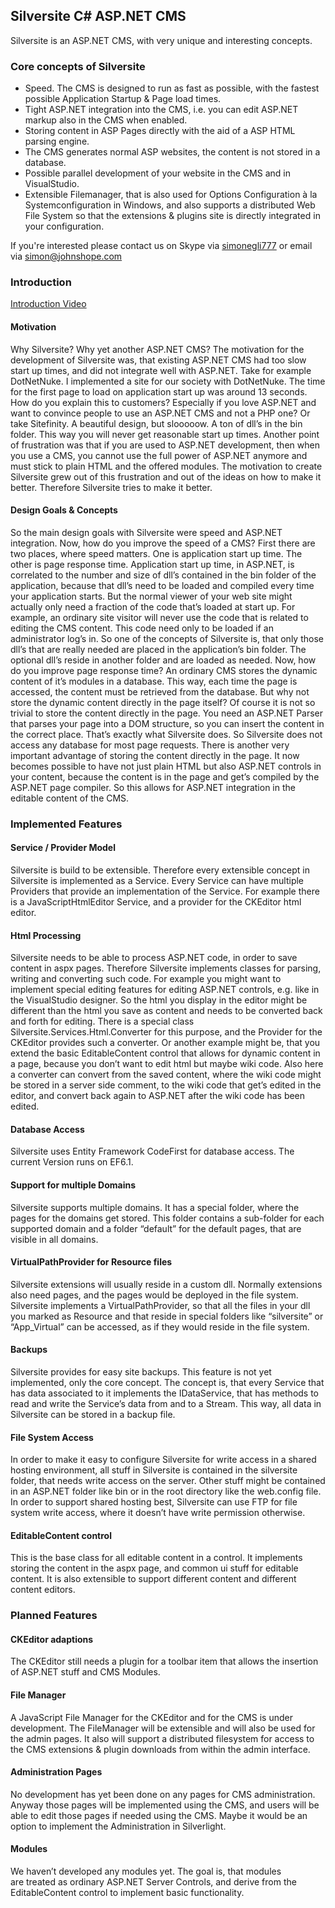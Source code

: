 ## Silversite C# ASP.NET CMS

Silversite is an ASP.NET CMS, with very unique and interesting concepts.

### Core concepts of Silversite

*   Speed. The CMS is designed to run as fast as possible, with the fastest possible Application Startup & Page load times.
*   Tight ASP.NET integration into the CMS, i.e. you can edit ASP.NET markup also in the CMS when enabled.
*   Storing content in ASP Pages directly with the aid of a ASP HTML parsing engine.
*   The CMS generates normal ASP websites, the content is not stored in a database.
*   Possible parallel development of your website in the CMS and in VisualStudio.
*   Extensible Filemanager, that is also used for Options Configuration à la Systemconfiguration in Windows, and also supports a distributed Web File System so that the extensions & plugins site is directly integrated in your configuration.

If you're interested please contact us on Skype via [simonegli777](skype:simonegli777?call&video=true) or email via [simon<span>@</span>johnshope.com](mailto:simon@johnshope.com)

### Introduction

[Introduction Video](https://www.youtube.com/embed/_WpIro0fD9g?rel=0)

#### Motivation

Why Silversite? Why yet another ASP.NET CMS? The motivation for the development of Silversite was, that existing ASP.NET CMS had too slow start up times, and did not integrate well with ASP.NET. Take for example DotNetNuke. I implemented a site for our society with DotNetNuke. The time for the first page to load on application start up was around 13 seconds. How do you explain this to customers? Especially if you love ASP.NET and want to convince people to use an ASP.NET CMS and not a PHP one? Or take Sitefinity. A beautiful design, but slooooow. A ton of dll’s in the bin folder. This way you will never get reasonable start up times. Another point of frustration was that if you are used to ASP.NET development, then when you use a CMS, you cannot use the full power of ASP.NET anymore and must stick to plain HTML and the offered modules. The motivation to create Silversite grew out of this frustration and out of the ideas on how to make it better. Therefore Silversite tries to make it better.

#### Design Goals & Concepts

So the main design goals with Silversite were speed and ASP.NET integration. Now, how do you improve the speed of a CMS? First there are two places, where speed matters. One is application start up time. The other is page response time. Application start up time, in ASP.NET, is correlated to the number and size of dll’s contained in the bin folder of the application, because that dll’s need to be loaded and compiled every time your application starts. But the normal viewer of your web site might actually only need a fraction of the code that’s loaded at start up. For example, an ordinary site visitor will never use the code that is related to editing the CMS content. This code need only to be loaded if an administrator log’s in. So one of the concepts of Silversite is, that only those dll’s that are really needed are placed in the application’s bin folder. The optional dll’s reside in another folder and are loaded as needed. Now, how do you improve page response time? An ordinary CMS stores the dynamic content of it’s modules in a database. This way, each time the page is accessed, the content must be retrieved from the database. But why not store the dynamic content directly in the page itself? Of course it is not so trivial to store the content directly in the page. You need an ASP.NET Parser that parses your page into a DOM structure, so you can insert the content in the correct place. That’s exactly what Silversite does. So Silversite does not access any database for most page requests. There is another very important advantage of storing the content directly in the page. It now becomes possible to have not just plain HTML but also ASP.NET controls in your content, because the content is in the page and get’s compiled by the ASP.NET page compiler. So this allows for ASP.NET integration in the editable content of the CMS.

### Implemented Features

#### Service / Provider Model

Silversite is build to be extensible. Therefore every extensible concept in Silversite is implemented as a Service. Every Service can have multiple Providers that provide an implementation of the Service. For example there is a JavaScriptHtmlEditor Service, and a provider for the CKEditor html editor.

#### Html Processing

Silversite needs to be able to process ASP.NET code, in order to save content in aspx pages. Therefore Silversite implements classes for parsing, writing and converting such code. For example you might want to implement special editing features for editing ASP.NET controls, e.g. like in the VisualStudio designer. So the html you display in the editor might be different than the html you save as content and needs to be converted back and forth for editing. There is a special class Silversite.Services.Html.Converter for this purpose, and the Provider for the CKEditor provides such a converter. Or another example might be, that you extend the basic EditableContent control that allows for dynamic content in a page, because you don’t want to edit html but maybe wiki code. Also here a converter can convert from the saved content, where the wiki code might be stored in a server side comment, to the wiki code that get’s edited in the editor, and convert back again to ASP.NET after the wiki code has been edited.

#### Database Access

Silversite uses Entity Framework CodeFirst for database access. The current Version runs on EF6.1.

#### Support for multiple Domains

Silversite supports multiple domains. It has a special folder, where the pages for the domains get stored. This folder contains a sub-folder for each supported domain and a folder “default” for the default pages, that are visible in all domains.

#### VirtualPathProvider for Resource files

Silversite extensions will usually reside in a custom dll. Normally extensions also need pages, and the pages would be deployed in the file system. Silversite implements a VirtualPathProvider, so that all the files in your dll you marked as Resource and that reside in special folders like “silversite” or “App_Virtual” can be accessed, as if they would reside in the file system.

#### Backups

Silversite provides for easy site backups. This feature is not yet implemented, only the core concept. The concept is, that every Service that has data associated to it implements the IDataService, that has methods to read and write the Service’s data from and to a Stream. This way, all data in Silversite can be stored in a backup file.

#### File System Access

In order to make it easy to configure Silversite for write access in a shared hosting environment, all stuff in Silversite is contained in the silversite folder, that needs write access on the server. Other stuff might be contained in an ASP.NET folder like bin or in the root directory like the web.config file. In order to support shared hosting best, Silversite can use FTP for file system write access, where it doesn’t have write permission otherwise.

#### EditableContent control

This is the base class for all editable content in a control. It implements storing the content in the aspx page, and common ui stuff for editable content. It is also extensible to support different content and different content editors.

### Planned Features

#### CKEditor adaptions

The CKEditor still needs a plugin for a toolbar item that allows the insertion of ASP.NET stuff and CMS Modules.

#### File Manager

A JavaScript File Manager for the CKEditor and for the CMS is under development. The FileManager will be extensible and will also be used for the admin pages. It also will support a distributed filesystem for access to the CMS extensions & plugin downloads from within the admin interface.

#### Administration Pages

No development has yet been done on any pages for CMS administration. Anyway those pages will be implemented using the CMS, and users will be able to edit those pages if needed using the CMS. Maybe it would be an option to implement the Administration in Silverlight.

#### Modules

We haven’t developed any modules yet. The goal is, that modules are treated as ordinary ASP.NET Server Controls, and derive from the EditableContent control to implement basic functionality.
